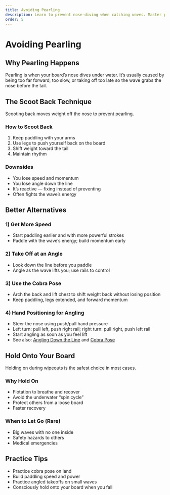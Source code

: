 ```yaml
---
title: Avoiding Pearling
description: Learn to prevent nose-diving when catching waves. Master positioning, speed, and control to stay on top of the wave.
order: 5
---
```


# Avoiding Pearling

## Why Pearling Happens
Pearling is when your board’s nose dives under water. It’s usually caused by being too far forward, too slow, or taking off too late so the wave grabs the nose before the tail.

## The Scoot Back Technique
Scooting back moves weight off the nose to prevent pearling.

### How to Scoot Back
1. Keep paddling with your arms
2. Use legs to push yourself back on the board
3. Shift weight toward the tail
4. Maintain rhythm

### Downsides
- You lose speed and momentum
- You lose angle down the line
- It’s reactive — fixing instead of preventing
- Often fights the wave’s energy

## Better Alternatives
### 1) Get More Speed
- Start paddling earlier and with more powerful strokes
- Paddle with the wave’s energy; build momentum early

### 2) Take Off at an Angle
- Look down the line before you paddle
- Angle as the wave lifts you; use rails to control

### 3) Use the Cobra Pose
- Arch the back and lift chest to shift weight back without losing position
- Keep paddling, legs extended, and forward momentum

### 4) Hand Positioning for Angling
- Steer the nose using push/pull hand pressure
- Left turn: pull left, push right rail; right turn: pull right, push left rail
- Start angling as soon as you feel lift
- See also: [Angling Down the Line](/guide/angling-down-the-line) and [Cobra Pose](/guide/cobra-pose)

## Hold Onto Your Board
Holding on during wipeouts is the safest choice in most cases.

### Why Hold On
- Flotation to breathe and recover
- Avoid the underwater “spin cycle”
- Protect others from a loose board
- Faster recovery

### When to Let Go (Rare)
- Big waves with no one inside
- Safety hazards to others
- Medical emergencies

## Practice Tips
- Practice cobra pose on land
- Build paddling speed and power
- Practice angled takeoffs on small waves
- Consciously hold onto your board when you fall


